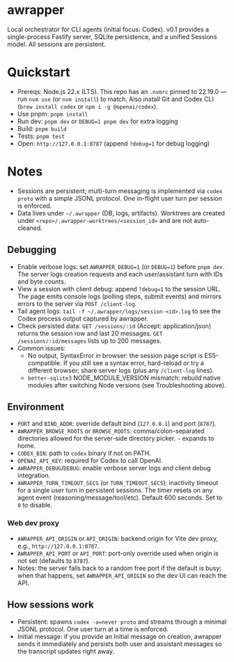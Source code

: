 # awrapper

Local orchestrator for CLI agents (initial focus: Codex). v0.1 provides a single-process Fastify server, SQLite persistence, and a unified Sessions model. All sessions are persistent.

# Quickstart

- Prereqs: Node.js 22.x (LTS). This repo has an `.nvmrc` pinned to 22.19.0 — run `nvm use` (or `nvm install`) to match. Also install Git and Codex CLI (`brew install codex` or `npm i -g @openai/codex`).
- Use pnpm: `pnpm install`
- Run dev: `pnpm dev` or `DEBUG=1 pnpm dev` for extra logging
- Build: `pnpm build`
- Tests: `pnpm test`
- Open: `http://127.0.0.1:8787` (append `?debug=1` for debug logging)

# Notes

- Sessions are persistent; multi-turn messaging is implemented via `codex proto` with a simple JSONL protocol. One in-flight user turn per session is enforced.
- Data lives under `~/.awrapper` (DB, logs, artifacts). Worktrees are created under `<repo>/.awrapper-worktrees/<session_id>` and are not auto-cleaned.

## Debugging

- Enable verbose logs: set `AWRAPPER_DEBUG=1` (or `DEBUG=1`) before `pnpm dev`. The server logs creation requests and each user/assistant turn with IDs and byte counts.
- View a session with client debug: append `?debug=1` to the session URL. The page emits console logs (polling steps, submit events) and mirrors errors to the server via `POST /client-log`.
- Tail agent logs: `tail -f ~/.awrapper/logs/session-<id>.log` to see the Codex process output captured by awrapper.
- Check persisted data: `GET /sessions/:id` (Accept: application/json) returns the session row and last 20 messages. `GET /sessions/:id/messages` lists up to 200 messages.
- Common issues:
  - No output, SyntaxError in browser: the session page script is ES5-compatible. If you still see a syntax error, hard-reload or try a different browser; share server logs (plus any `/client-log` lines).
  - `better-sqlite3` NODE_MODULE_VERSION mismatch: rebuild native modules after switching Node versions (see Troubleshooting above).

## Environment

- `PORT` and `BIND_ADDR`: override default bind (`127.0.0.1`) and port (`8787`).
- `AWRAPPER_BROWSE_ROOTS` or `BROWSE_ROOTS`: comma/colon-separated directories allowed for the server-side directory picker. `~` expands to home.
- `CODEX_BIN`: path to `codex` binary if not on PATH.
- `OPENAI_API_KEY`: required for Codex to call OpenAI.
- `AWRAPPER_DEBUG`/`DEBUG`: enable verbose server logs and client debug integration.
- `AWRAPPER_TURN_TIMEOUT_SECS` (or `TURN_TIMEOUT_SECS`): inactivity timeout for a single user turn in persistent sessions. The timer resets on any agent event (reasoning/message/tool/etc). Default 600 seconds. Set to `0` to disable.

### Web dev proxy

- `AWRAPPER_API_ORIGIN` or `API_ORIGIN`: backend origin for Vite dev proxy, e.g., `http://127.0.0.1:8787`.
- `AWRAPPER_API_PORT` or `API_PORT`: port-only override used when origin is not set (defaults to `8787`).
- Notes: the server falls back to a random free port if the default is busy; when that happens, set `AWRAPPER_API_ORIGIN` so the dev UI can reach the API.

## How sessions work

- Persistent: spawns `codex -a=never proto` and streams through a minimal JSONL protocol. One user turn at a time is enforced.
- Initial message: if you provide an Initial message on creation, awrapper sends it immediately and persists both user and assistant messages so the transcript updates right away.
